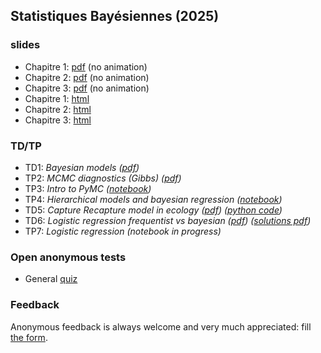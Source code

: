 ## Statistiques Bayésiennes (2025)

### slides
- Chapitre 1: [pdf](media/teaching/SB/SB-ch1.pdf) (no animation)
- Chapitre 2:  [pdf](media/teaching/SB/SB-ch2.pdf) (no animation)
- Chapitre 3:  [pdf](media/teaching/SB/SB-ch3.pdf) (no animation)
- Chapitre 1: [html](media/teaching/SB/SB-ch1/index.html)
- Chapitre 2: [html](media/teaching/SB/SB-ch2/index.html)
- Chapitre 3: [html](media/teaching/SB/SB-ch3/index.html)

### TD/TP
- TD1: _Bayesian models ([pdf](media/teaching/SB/td1_modele_bayesien.pdf))_
- TP2: _MCMC diagnostics (Gibbs) ([pdf](media/teaching/SB/td2_mcmc_diagnostics.pdf))_
- TP3: _Intro to PyMC ([notebook](media/teaching/SB/td3_intro_pymc.ipynb))_
- TP4: _Hierarchical models and bayesian regression ([notebook](media/teaching/SB/hierarchical_model.ipynb))_
- TD5: _Capture Recapture model in ecology ([pdf](media/teaching/SB/td5_capture.pdf))_ _([python code](media/teaching/SB/capture_recapture_v1.py))_
- TD6: _Logistic regression frequentist vs bayesian ([pdf](media/teaching/SB/td6.pdf)) ([solutions pdf](media/teaching/SB/td6_solutions.pdf.pdf))_
- TP7: _Logistic regression (notebook in progress)_

### Open anonymous tests
- General [quiz](https://forms.gle/etP9JVKy1jV72tLe7)

### Feedback
Anonymous feedback is always welcome and very much appreciated: fill [the form](https://forms.gle/HZuVCYRAnJFRk1316).